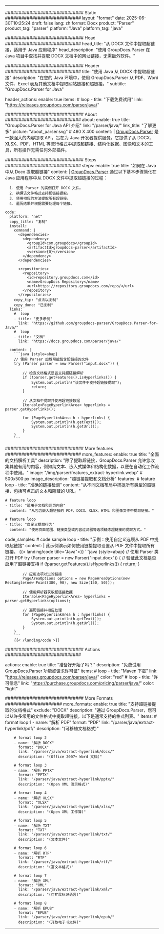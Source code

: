 


---
############################# Static ############################
layout: "format"
date:  2025-06-30T10:25:24
draft: false
lang: zh
format: Docx
product: "Parser"
product_tag: "parser"
platform: "Java"
platform_tag: "java"

############################# Head ############################
head_title: "从 DOCX 文件中提取超链接，适用于 Java 应用程序"
head_description: "使用 GroupDocs.Parser 在 Java 项目中查找并提取 DOCX 文档中的网址链接，无需额外软件。"

############################# Header ############################
title: "使用 Java 从 DOCX 中提取超链接" 
description: "在您的 Java 环境中，使用 GroupDocs.Parser 从 PDF、Word 文件、Excel 表及其他文档中提取网站链接和超链接。"
subtitle: "GroupDocs.Parser for Java" 

header_actions:
  enable: true
  items:
    #  loop
    - title: "下载免费试用"
      link: "https://releases.groupdocs.com/parser/java/"
      
############################# About ############################
about:
    enable: true
    title: "GroupDocs.Parser for Java API 介绍"
    link: "/parser/java/"
    link_title: "了解更多"
    picture: "about_parser.svg" # 480 X 400
    content: |
       [GroupDocs.Parser](/parser/java/) 是一款强大的内容提取 API，旨在为 Java 开发者提供服务。它提供了从 DOCX、XLSX、PDF、HTML 等流行格式中提取超链接、结构化数据、图像和文本的工具，所有操作无需任何外部插件。

############################# Steps ############################
steps:
    enable: true
    title: "如何在 Java 中从 Docx 提取超链接"
    content: |
      [GroupDocs.Parser](/parser/java/) 通过以下基本步骤简化在 Java 应用程序中从 DOCX 文件中提取超链接的过程：
      
      1. 使用 Parser 的实例打开 DOCX 文件。
      2. 确保该文件格式支持超链接提取。
      3. 使用相应的方法提取所有超链接。
      4. 遍历结果并根据需要处理每个链接。
   
    code:
      platform: "net"
      copy_title: "复制"
      install:
        command: |
          <dependencies>
            <dependency>
              <groupId>com.groupdocs</groupId>
              <artifactId>groupdocs-parser</artifactId>
              <version>{0}</version>
            </dependency>
          </dependencies>

          <repositories>
            <repository>
              <id>repository.groupdocs.com</id>
              <name>GroupDocs Repository</name>
              <url>https://repository.groupdocs.com/repo/</url>
            </repository>
          </repositories>
        copy_tip: "点击以复制"
        copy_done: "已复制"
      links:
        #  loop
        - title: "更多示例"
          link: "https://github.com/groupdocs-parser/GroupDocs.Parser-for-Java/"
        #  loop
        - title: "文档"
          link: "https://docs.groupdocs.com/parser/java/"
          
      content: |
        ```java {style=abap}
        // 使用 Parser 加载可能包含超链接的文件
        try (Parser parser = new Parser("input.docx")) {

            // 检查文档格式是否支持超链接解析
            if (!parser.getFeatures().isHyperlinks()) {
                System.out.println("该文件不支持超链接提取");
                return;
            }

            // 从文档中提取并使用超链接数据
            Iterable<PageHyperlinkArea> hyperlinks = parser.getHyperlinks();

            for (PageHyperlinkArea h : hyperlinks) {
                System.out.println(h.getText());
                System.out.println(h.getUrl());
            }
        }
        ```            

############################# More features ############################
more_features:
  enable: true
  title: "全面的文档解析工具"
  description: "除了提取超链接，GroupDocs.Parser 允许您收集其他有用的内容，例如纯文本、嵌入式媒体和结构化数据，以便在自动化工作流程中使用。"
  image: "/img/parser/features_extract-hyperlink.webp" # 500x500 px
  image_description: "超链接提取和文档分析"
  features:
    # feature loop
    - title: "准确的链接检测"
      content: "从不同文档布局中捕捉所有类型的超链接，包括可点击的文本和隐藏的 URL。"

    # feature loop
    - title: "适用于文档和网页内容"
      content: "从包含嵌入超链接的 PDF、DOCX、XLSX、HTML 和图像文件中提取链接。"

    # feature loop
    - title: "自定义提取行为"
      content: "使用页面范围、链接类型或内容过滤器等选项精炼超链接的提取方式。"
      
  code_samples:
    # code sample loop
    - title: "示例：使用自定义选项从 PDF 中提取超链接"
      content: |
        此示例演示如何使用链接提取设置从 PDF 文件中提取所有链接。
        {{< landing/code title="Java">}}
        ```java {style=abap}
        //  使用 Parser 类打开 PDF
        try (Parser parser = new Parser("input.docx"))
        {
            // 验证此文档是否启用了超链接支持
            if (!parser.getFeatures().isHyperlinks()) {
                return;
            }

            // 应用选项以过滤链接
            PageAreaOptions options = new PageAreaOptions(new Rectangle(new Point(380, 90), new Size(150, 50)));

            // 使用解析器获取超链接数据
            Iterable<PageHyperlinkArea> hyperlinks = parser.getHyperlinks(options);

            // 遍历链接并相应处理
            for (PageHyperlinkArea h : hyperlinks) {
                System.out.println(h.getText());
                System.out.println(h.getUrl());
            }
        }
        ```
        {{< /landing/code >}}


############################# Actions ############################

actions:
  enable: true
  title: "准备好开始了吗？"
  description: "免费试用 GroupDocs.Parser 功能或请求许可证"
  items:
    #  loop
    - title: "Maven 下载"
      link: "https://releases.groupdocs.com/parser/java/"
      color: "red"
        #  loop
    - title: "许可信息"
      link: "https://purchase.groupdocs.com/pricing/parser/java/"
      color: "light"


############################# More Formats #####################
more_formats:
    enable: true
    title: "支持超链接提取的文档格式"
    exclude: "DOCX"
    description: "通过 GroupDocs.Parser，您可以从许多常用的文件格式中提取超链接。以下是通常支持的格式列表。"
    items: 
        # format loop 1
        - name: "解析 PDF"
          format: "PDF"
          link: "/parser/java/extract-hyperlink/pdf/"
          description: "(可移植文档格式)"
          
        # format loop 2
        - name: "解析 DOCX"
          format: "DOCX"
          link: "/parser/java/extract-hyperlink/docx/"
          description: "(Office 2007+ Word 文档)"
          
        # format loop 3
        - name: "解析 PPTX"
          format: "PPTX"
          link: "/parser/java/extract-hyperlink/pptx/"
          description: "(Open XML 演示格式)"
          
        # format loop 4
        - name: "解析 XLSX"
          format: "XLSX"
          link: "/parser/java/extract-hyperlink/xlsx/"
          description: "(Open XML 工作簿)"
          
        # format loop 5
        - name: "解析 TXT"
          format: "TXT"
          link: "/parser/java/extract-hyperlink/txt/"
          description: "(文本文件)"
          
        # format loop 6
        - name: "解析 RTF"
          format: "RTF"
          link: "/parser/java/extract-hyperlink/rtf/"
          description: "(富文本格式)"
          
        # format loop 7
        - name: "解析 XML"
          format: "XML"
          link: "/parser/java/extract-hyperlink/xml/"
          description: "(可扩展标记语言)"
          
        # format loop 8
        - name: "解析 EPUB"
          format: "EPUB"
          link: "/parser/java/extract-hyperlink/epub/"
          description: "(开放电子书文件)"
         
          

---